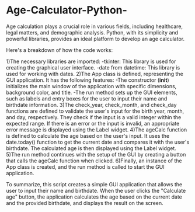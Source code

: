 # Age-Calculator-Python-
Age calculation plays a crucial role in various fields, including healthcare, legal matters, and demographic analysis. Python, with its simplicity and powerful libraries, provides an ideal platform to develop an age calculator.


Here's a breakdown of how the code works:

1)The necessary libraries are imported:
    -tkinter: This library is used for creating the graphical user interface.
    -date from datetime: This library is used for working with dates.
2)The App class is defined, representing the GUI application. It has the following features:
    -The constructor (__init__) initializes the main window of the application with specific dimensions, background color, and title.
    -The run method sets up the GUI elements, such as labels and entry boxes for the user to input their name and birthdate information.
3)The check_year, check_month, and check_day functions are defined to validate the user's input for the birth year, month, and day, respectively. They check if the input is a valid integer within the expected range. If there is an error or the input is invalid, an appropriate error message is displayed using the Label widget.
4)The ageCalc function is defined to calculate the age based on the user's input. It uses the date.today() function to get the current date and compares it with the user's birthdate. The calculated age is then displayed using the Label widget.
5)The run method continues with the setup of the GUI by creating a button that calls the ageCalc function when clicked.
6)Finally, an instance of the App class is created, and the run method is called to start the GUI application.

To summarize, this script creates a simple GUI application that allows the user to input their name and birthdate. When the user clicks the "Calculate age" button, the application calculates the age based on the current date and the provided birthdate, and displays the result on the screen.